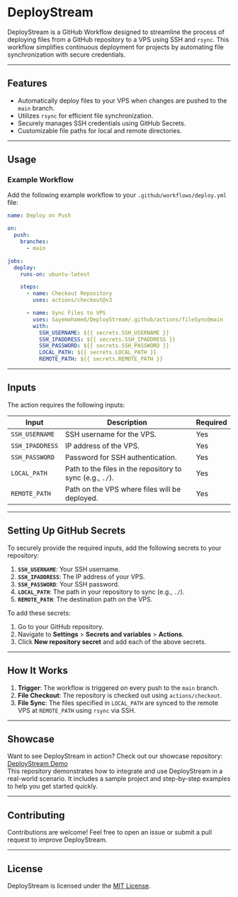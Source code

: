 # **DeployStream**

DeployStream is a GitHub Workflow designed to streamline the process of deploying files from a GitHub repository to a VPS using SSH and `rsync`. This workflow simplifies continuous deployment for projects by automating file synchronization with secure credentials.

---

## **Features**
- Automatically deploy files to your VPS when changes are pushed to the `main` branch.
- Utilizes `rsync` for efficient file synchronization.
- Securely manages SSH credentials using GitHub Secrets.
- Customizable file paths for local and remote directories.

---

## **Usage**

### **Example Workflow**
Add the following example workflow to your `.github/workflows/deploy.yml` file:

```yaml
name: Deploy on Push

on:
  push:
    branches:
      - main

jobs:
  deploy:
    runs-on: ubuntu-latest

    steps:
      - name: Checkout Repository
        uses: actions/checkout@v3

      - name: Sync Files to VPS
        uses: Sayemahamed/DeployStream/.github/actions/fileSync@main 
        with:
          SSH_USERNAME: ${{ secrets.SSH_USERNAME }}
          SSH_IPADDRESS: ${{ secrets.SSH_IPADDRESS }}
          SSH_PASSWORD: ${{ secrets.SSH_PASSWORD }}
          LOCAL_PATH: ${{ secrets.LOCAL_PATH }}
          REMOTE_PATH: ${{ secrets.REMOTE_PATH }}
```

---

## **Inputs**
The action requires the following inputs:

| Input          | Description                           | Required |
|----------------|---------------------------------------|----------|
| `SSH_USERNAME` | SSH username for the VPS.            | Yes      |
| `SSH_IPADDRESS`| IP address of the VPS.               | Yes      |
| `SSH_PASSWORD` | Password for SSH authentication.     | Yes      |
| `LOCAL_PATH`   | Path to the files in the repository to sync (e.g., `./`). | Yes      |
| `REMOTE_PATH`  | Path on the VPS where files will be deployed. | Yes      |

---

## **Setting Up GitHub Secrets**
To securely provide the required inputs, add the following secrets to your repository:

1. **`SSH_USERNAME`**: Your SSH username.
2. **`SSH_IPADDRESS`**: The IP address of your VPS.
3. **`SSH_PASSWORD`**: Your SSH password.
4. **`LOCAL_PATH`**: The path in your repository to sync (e.g., `./`).
5. **`REMOTE_PATH`**: The destination path on the VPS.

To add these secrets:
1. Go to your GitHub repository.
2. Navigate to **Settings** > **Secrets and variables** > **Actions**.
3. Click **New repository secret** and add each of the above secrets.

---

## **How It Works**
1. **Trigger**: The workflow is triggered on every push to the `main` branch.
2. **File Checkout**: The repository is checked out using `actions/checkout`.
3. **File Sync**: The files specified in `LOCAL_PATH` are synced to the remote VPS at `REMOTE_PATH` using `rsync` via SSH.

---

## **Showcase**
Want to see DeployStream in action? Check out our showcase repository: [DeployStream Demo](https://github.com/mmtq/DeployStream-Demo)  
This repository demonstrates how to integrate and use DeployStream in a real-world scenario. It includes a sample project and step-by-step examples to help you get started quickly.

---

## **Contributing**
Contributions are welcome! Feel free to open an issue or submit a pull request to improve DeployStream.

---

## **License**
DeployStream is licensed under the [MIT License](LICENSE).

